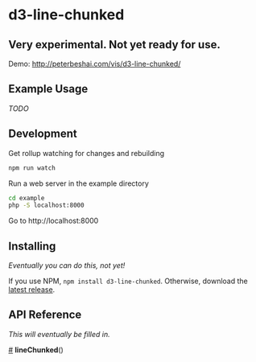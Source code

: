 # d3-line-chunked

## Very experimental. Not yet ready for use.

Demo: http://peterbeshai.com/vis/d3-line-chunked/

## Example Usage

*TODO*

## Development

Get rollup watching for changes and rebuilding

```bash
npm run watch
```

Run a web server in the example directory

```bash
cd example
php -S localhost:8000
```

Go to http://localhost:8000


## Installing

*Eventually you can do this, not yet!*

If you use NPM, `npm install d3-line-chunked`. Otherwise, download the [latest release](https://github.com/pbeshai/d3-line-chunked/releases/latest).

## API Reference

*This will eventually be filled in.*

<a href="#lineChunked" name="lineChunked">#</a> <b>lineChunked</b>()
